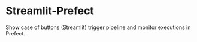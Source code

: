 # Streamlit-Prefect
Show case of buttons (Streamlit) trigger pipeline and monitor executions in Prefect.

